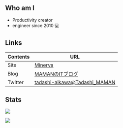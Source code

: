 Who am I
--------

* Productivity creator
* engineer since 2010 💻


Links
-----

| Contents | URL                                                               |
| -------- | ----------------------------------------------------------------- |
| Site     | [Minerva](https://minerva.mamansoft.net/)                        |
| Blog     | [MAMANのITブログ](https://github.com/tadashi-aikawa)              |
| Twitter  | [tadashi-aikawa@Tadashi_MAMAN](https://twitter.com/Tadashi_MAMAN) |

Stats
-----

![](https://github-readme-stats.vercel.app/api?username=tadashi-aikawa&include_all_commits=true&show_icons=true)

![](https://github-readme-stats.vercel.app/api/top-langs?username=tadashi-aikawa&langs_count=10)
